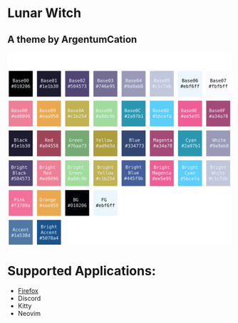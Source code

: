 # Lunar Witch
## A theme by ArgentumCation
![Lunar Witch](https://raw.githubusercontent.com/ArgentumCation/Lunar-Witch/main/assets/Lunar%20Witch.svg)

# Supported Applications:
- [Firefox](https://color.firefox.com/?theme=XQAAAAIYAQAAAAAAAABBqYhm849SCia2CaaEGccwS-xMDPr3HHCHzVZBOHq2_t3LNFRUgICrw6cdfo_Gt5pZIdjMg30L0NStAimqbQD1hjXjlwPEpLYj7BgaH9gXLEF3cDT_LzpmkBlwkHmOCiijwchSXBo5RCkEWCasCMFKwKfhN5CTZzG708ksHnuJqKJBZTnVO_EwWogLOO0PTRMpKz5skslnjIhxH1oUvY4O07HSstfiOJ4ba3__ntvJAA)
- Discord
- Kitty
- Neovim
